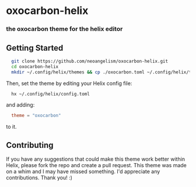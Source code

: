 # oxocarbon-helix

### the oxocarbon theme for the helix editor

## Getting Started

```sh
  git clone https://github.com/neoangelism/oxocarbon-helix.git
  cd oxocarbon-helix
  mkdir ~/.config/helix/themes && cp ./oxocarbon.toml ~/.config/helix/themes/oxocarbon.toml
```

Then, set the theme by editing your Helix config file:

```sh
  hx ~/.config/helix/config.toml
```

and adding:

```toml
  theme = "oxocarbon"
```

to it.

## Contributing

If you have any suggestions that could make this theme work better within Helix, please fork the repo and create a pull request. 
This theme was made on a whim and I may have missed something. I'd appreciate any contributions. Thank you! :)
